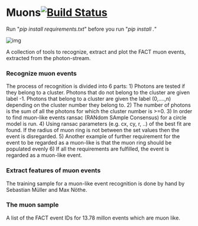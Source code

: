 # Muons[![Build Status](https://travis-ci.org/fact-project/muons.svg?branch=master)](https://travis-ci.org/fact-project/muons)

Run "*pip install requirements.txt*" before you run "*pip install .*"

![img](readme/example_event_view.png)

A collection of tools to recognize, extract and plot the FACT muon events, extracted from the photon-stream.

### Recognize muon events

The process of recognition is divided into 6 parts:
    1) Photons are tested if they belong to a cluster. Photons that do not belong to the cluster are given label -1. Photons that belong to a cluster are given the label (0,....,n) depending on the cluster number they belong to. 
    2) The number of photons is the sum of all the photons for which the cluster number is >=0.
    3) In order to find muon-like events ransac (RANdom SAmple Consensus) for a circle model is run.
    4) Using ransac parameters (e.g. cx, cy, r, ..) of the best fit are found. If the radius of muon ring is not between the set values then the event is disregarded.
    5) Another example of further requirement for the event to be regarded as a muon-like is that the muon ring should be populated evenly
    6) If all the requirements are fulfilled, the event is regarded as a muon-like event.

### Extract features of muon events

The training sample for a muon-like event recognition is done by hand by Sebastian Müller and Max Nöthe.

### The muon sample
A list of the FACT event IDs for 13.78 millon events which are muon like.
